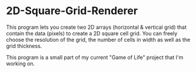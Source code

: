 # 2D-Square-Grid-Renderer

This program lets you create two 2D arrays (horizontal & vertical grid) that contain the data (pixels) to
create a 2D square cell grid. You can freely choose the resolution of the grid, the number of cells
in width as well as the grid thickness. 

This program is a small part of my current "Game of Life" project that I'm working on.
